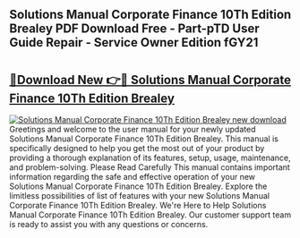 ## Solutions Manual Corporate Finance 10Th Edition Brealey PDF Download Free - Part-pTD User Guide Repair - Service Owner Edition fGY21

# <h2><a href="http://bc60528.oget.top/?id=Solutions+Manual+Corporate+Finance+10Th+Edition+Brealey">🔗Download New 👉🔴 Solutions Manual Corporate Finance 10Th Edition Brealey</a></h2>

[![Solutions Manual Corporate Finance 10Th Edition Brealey new download](https://i.imgur.com/5g1atiW.png)](http://bc60528.oget.top/?id=Solutions+Manual+Corporate+Finance+10Th+Edition+Brealey)
Greetings and welcome to the user manual for your newly updated Solutions Manual Corporate Finance 10Th Edition Brealey. This manual is specifically designed to help you get the most out of your product by providing a thorough explanation of its features, setup, usage, maintenance, and problem-solving. Please Read Carefully This manual contains important information regarding the safe and effective operation of your new Solutions Manual Corporate Finance 10Th Edition Brealey. Explore the limitless possibilities of list of features with your new Solutions Manual Corporate Finance 10Th Edition Brealey. We're Here to Help Solutions Manual Corporate Finance 10Th Edition Brealey. Our customer support team is ready to assist you with any questions or concerns.
